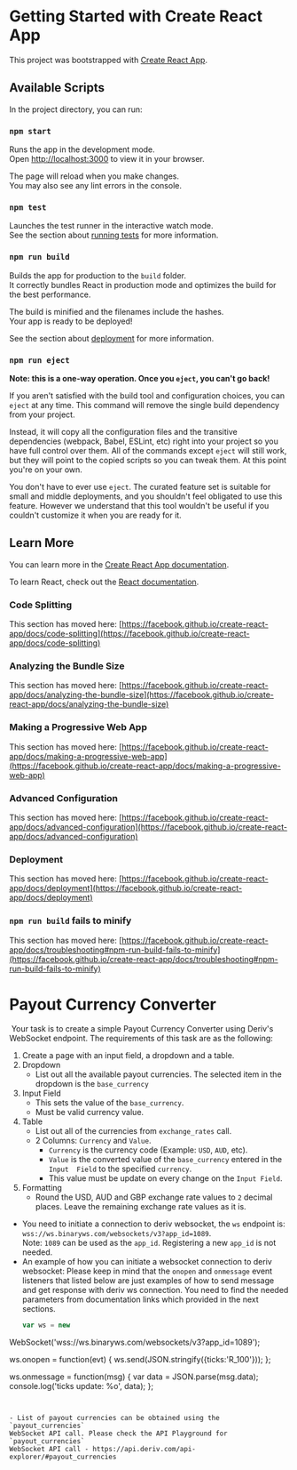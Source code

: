 # Getting Started with Create React App

This project was bootstrapped with [Create React App](https://github.com/facebook/create-react-app).

## Available Scripts

In the project directory, you can run:

### `npm start`

Runs the app in the development mode.\
Open [http://localhost:3000](http://localhost:3000) to view it in your browser.

The page will reload when you make changes.\
You may also see any lint errors in the console.

### `npm test`

Launches the test runner in the interactive watch mode.\
See the section about [running tests](https://facebook.github.io/create-react-app/docs/running-tests) for more information.

### `npm run build`

Builds the app for production to the `build` folder.\
It correctly bundles React in production mode and optimizes the build for the best performance.

The build is minified and the filenames include the hashes.\
Your app is ready to be deployed!

See the section about [deployment](https://facebook.github.io/create-react-app/docs/deployment) for more information.

### `npm run eject`

**Note: this is a one-way operation. Once you `eject`, you can't go back!**

If you aren't satisfied with the build tool and configuration choices, you can `eject` at any time. This command will remove the single build dependency from your project.

Instead, it will copy all the configuration files and the transitive dependencies (webpack, Babel, ESLint, etc) right into your project so you have full control over them. All of the commands except `eject` will still work, but they will point to the copied scripts so you can tweak them. At this point you're on your own.

You don't have to ever use `eject`. The curated feature set is suitable for small and middle deployments, and you shouldn't feel obligated to use this feature. However we understand that this tool wouldn't be useful if you couldn't customize it when you are ready for it.

## Learn More

You can learn more in the [Create React App documentation](https://facebook.github.io/create-react-app/docs/getting-started).

To learn React, check out the [React documentation](https://reactjs.org/).

### Code Splitting

This section has moved here: [https://facebook.github.io/create-react-app/docs/code-splitting](https://facebook.github.io/create-react-app/docs/code-splitting)

### Analyzing the Bundle Size

This section has moved here: [https://facebook.github.io/create-react-app/docs/analyzing-the-bundle-size](https://facebook.github.io/create-react-app/docs/analyzing-the-bundle-size)

### Making a Progressive Web App

This section has moved here: [https://facebook.github.io/create-react-app/docs/making-a-progressive-web-app](https://facebook.github.io/create-react-app/docs/making-a-progressive-web-app)

### Advanced Configuration

This section has moved here: [https://facebook.github.io/create-react-app/docs/advanced-configuration](https://facebook.github.io/create-react-app/docs/advanced-configuration)

### Deployment

This section has moved here: [https://facebook.github.io/create-react-app/docs/deployment](https://facebook.github.io/create-react-app/docs/deployment)

### `npm run build` fails to minify

This section has moved here: [https://facebook.github.io/create-react-app/docs/troubleshooting#npm-run-build-fails-to-minify](https://facebook.github.io/create-react-app/docs/troubleshooting#npm-run-build-fails-to-minify)




# Payout Currency Converter 
​ 
Your task is to create a simple Payout Currency Converter using Deriv's 
WebSocket endpoint. The requirements of this task are as the following: 
​ 
1. Create a page with an input field, a dropdown and a table. 
2. Dropdown 
   - List out all the available payout currencies. The selected item in the 
dropdown is the `base_currency` 
3. Input Field 
   - This sets the value of the `base_currency`. 
   - Must be valid currency value. 
4. Table 
   - List out all of the currencies from `exchange_rates` call. 
   - 2 Columns: `Currency` and `Value`. 
      - `Currency` is the currency code (Example: `USD`, `AUD`, etc). 
      - `Value` is the converted value of the `base_currency` entered in the `Input 
Field` to the specified `currency`. 
      - This value must be update on every change on the `Input Field`. 
5. Formatting 
   - Round the USD, AUD and GBP exchange rate values to `2` decimal 
places. Leave the remaining exchange rate values as it is. 
​ 
- You need to initiate a connection to deriv websocket, the `ws` endpoint is: 
`wss://ws.binaryws.com/websockets/v3?app_id=1089`.<br> 
  Note: `1089` can be used as the `app_id`. Registering a new `app_id` is not 
needed. 
​ 
- An example of how you can initiate a websocket connection to deriv 
websocket: 
  Please keep in mind that the `onopen` and `onmessage` event listeners that 
listed below are just examples of how to send message and get response 
with deriv ws connection. You need to find the needed parameters from 
documentation links which provided in the next sections. 
​ 
  ```javascript 
  var ws = new 
WebSocket('wss://ws.binaryws.com/websockets/v3?app_id=1089'); 
   
  ws.onopen = function(evt) { 
      ws.send(JSON.stringify({ticks:'R_100'})); 
  }; 
   
  ws.onmessage = function(msg) { 
     var data = JSON.parse(msg.data); 
     console.log('ticks update: %o', data); 
  }; 
  ``` 
 
​ 
- List of payout currencies can be obtained using the `payout_currencies` 
WebSocket API call. Please check the API Playground for `payout_currencies` 
WebSocket API call - https://api.deriv.com/api-explorer/#payout_currencies 